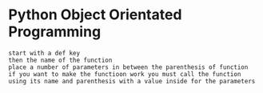 # Python Object Orientated Programming
```
start with a def key
then the name of the function
place a number of parameters in between the parenthesis of function
if you want to make the functioon work you must call the function using its name and parenthesis with a value inside for the parameters



```